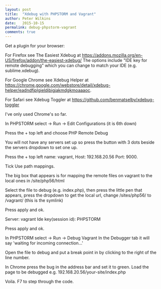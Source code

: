 ```yaml
---
layout: post
title:  "Xdebug with PHPSTORM and Vagrant"
author: Peter Wilkins
date:   2015-10-15
permalink: debug-phpstorm-vagrant
comments: true
---
```


Get a plugin for your browser:

For Firefox see The Easiest Xdebug at https://addons.mozilla.org/en-US/firefox/addon/the-easiest-xdebug/
The options include "IDE key for remote debugging" which you can change to match your IDE (e.g. sublime.xdebug).

For Google Chrome see  Xdebug Helper at https://chrome.google.com/webstore/detail/xdebug-helper/eadndfjplgieldjbigjakmdgkmoaaaoc.

For Safari see Xdebug Toggler at  https://github.com/benmatselby/xdebug-toggler

I've only used Chrome's so far.

In PHPSTORM select -> Run -> Edit Configurations (it is 6th down)

Press the + top left and choose PHP Remote Debug

You will not have any servers set up so press the button with 3 dots beside the servers dropdown to set one up.

Press the + top left
name: vagrant, Host: 192.168.20.56 Port: 9000.

Tick Use path mappings.

The big box that appears is for mapping the remote files on vagrant to the local ones in /site/php56/html

Select the file to debug (e.g. index.php), then press the little pen that appears, press the dropdown to get the local url, change /sites/php56/ to /vagrant/  (this is the symlink)

Press apply and ok.

Server: vagrant
Ide key(session id): PHPSTORM

Press apply and ok.

In PHPSTORM select -> Run -> Debug Vagrant
In the Debugger tab it will say 'waiting for incoming connection...'

Open the file to debug and put a break point in by clicking to the right of the line number.

In Chrome press the bug in the address bar and set it to green. Load the page to be debugged e.g. 192.168.20.56/your-site/index.php

Voila. F7 to step through the code.
